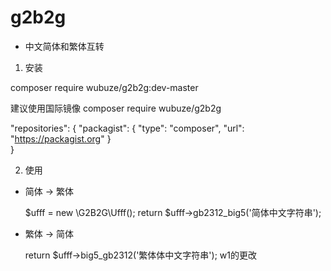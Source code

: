 # g2b2g

* 中文简体和繁体互转

1. 安装 

composer require wubuze/g2b2g:dev-master

建议使用国际镜像  composer require wubuze/g2b2g

"repositories": {
        "packagist": {
            "type": "composer",
            "url": "https://packagist.org"
        }    
}

2. 使用

* 简体 -> 繁体  
 
  $ufff =  new \G2B2G\Ufff();
  return $ufff->gb2312_big5('简体中文字符串');

* 繁体 -> 简体

  return $ufff->big5_gb2312('繁体体中文字符串');   w1的更改

